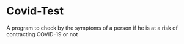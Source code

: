 # Covid-Test
 A program to check by the symptoms of a person if he is at a risk of  contracting COVID-19 or not
